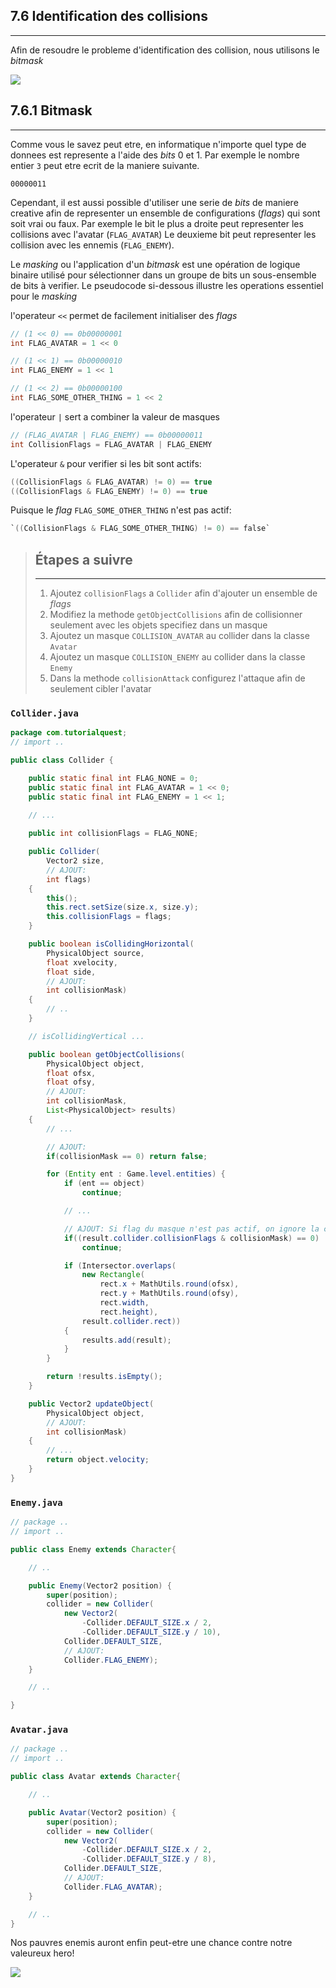 ## 7.6 Identification des collisions
---

Afin de resoudre le probleme d'identification des collision, nous utilisons le *bitmask*

![](./resources/kill-each-other.gif)

## 7.6.1 Bitmask
---
Comme vous le savez peut etre, en informatique n'importe quel type de donnees est represente a l'aide des *bits* 0 et 1. Par exemple le nombre entier `3` peut etre ecrit de la maniere suivante.

`00000011`

Cependant, il est aussi possible d'utiliser une serie de *bits* de maniere creative afin de representer un ensemble de configurations (*flags*) qui sont soit vrai ou faux. Par exemple le bit le plus a droite peut representer les collisions avec l'avatar (`FLAG_AVATAR`) Le deuxieme bit peut representer les collision avec les ennemis (`FLAG_ENEMY`).

Le *masking* ou l'application d'un *bitmask* est une opération de logique binaire utilisé pour sélectionner dans un groupe de bits un sous-ensemble de bits à verifier. Le pseudocode si-dessous illustre les operations essentiel pour le *masking*

l'operateur `<<` permet de facilement initialiser des *flags*
```java
// (1 << 0) == 0b00000001
int FLAG_AVATAR = 1 << 0

// (1 << 1) == 0b00000010
int FLAG_ENEMY = 1 << 1

// (1 << 2) == 0b00000100
int FLAG_SOME_OTHER_THING = 1 << 2
```

l'operateur `|` sert a combiner la valeur de masques
```java
// (FLAG_AVATAR | FLAG_ENEMY) == 0b00000011
int CollisionFlags = FLAG_AVATAR | FLAG_ENEMY
```

L'operateur `&` pour verifier si les bit sont actifs:
```java
((CollisionFlags & FLAG_AVATAR) != 0) == true
((CollisionFlags & FLAG_ENEMY) != 0) == true
```

Puisque le *flag* `FLAG_SOME_OTHER_THING` n'est pas actif:
```java
`((CollisionFlags & FLAG_SOME_OTHER_THING) != 0) == false`
```

> ## Étapes a suivre
> ---
> 1. Ajoutez `collisionFlags` a `Collider` afin d'ajouter un ensemble de *flags*
> 2. Modifiez la methode `getObjectCollisions` afin de collisionner seulement avec les objets specifiez dans un masque
> 3. Ajoutez un masque `COLLISION_AVATAR` au collider dans la classe `Avatar`
> 5. Ajoutez un masque `COLLISION_ENEMY` au collider dans la classe `Enemy`
> 4. Dans la methode `collisionAttack` configurez l'attaque afin de seulement cibler l'avatar




### `Collider.java`
```java
package com.tutorialquest;
// import ..

public class Collider {

    public static final int FLAG_NONE = 0;
    public static final int FLAG_AVATAR = 1 << 0;
    public static final int FLAG_ENEMY = 1 << 1;
    
    // ...

    public int collisionFlags = FLAG_NONE;

    public Collider(
        Vector2 size,
        // AJOUT:
        int flags)
    {
        this();
        this.rect.setSize(size.x, size.y);
        this.collisionFlags = flags;
    }

    public boolean isCollidingHorizontal(
        PhysicalObject source, 
        float xvelocity, 
        float side, 
        // AJOUT:
        int collisionMask) 
    {
        // ..
    }

    // isCollidingVertical ... 

    public boolean getObjectCollisions(
        PhysicalObject object,
        float ofsx,
        float ofsy,
        // AJOUT:
        int collisionMask,
        List<PhysicalObject> results)
    {
        // ...

        // AJOUT:
        if(collisionMask == 0) return false;

        for (Entity ent : Game.level.entities) {
            if (ent == object)
                continue;

            // ...

            // AJOUT: Si flag du masque n'est pas actif, on ignore la collision
            if((result.collider.collisionFlags & collisionMask) == 0)
                continue;

            if (Intersector.overlaps(
                new Rectangle(
                    rect.x + MathUtils.round(ofsx),
                    rect.y + MathUtils.round(ofsy),
                    rect.width,
                    rect.height),
                result.collider.rect))
            {
                results.add(result);
            }
        }

        return !results.isEmpty();
    }

    public Vector2 updateObject(
        PhysicalObject object,
        // AJOUT:
        int collisionMask)
    {
        // ...
        return object.velocity;
    }
}

```

### `Enemy.java`
```java
// package ..
// import ..

public class Enemy extends Character{

    // ..

    public Enemy(Vector2 position) {
        super(position);
        collider = new Collider(
            new Vector2(
                -Collider.DEFAULT_SIZE.x / 2,
                -Collider.DEFAULT_SIZE.y / 10),
            Collider.DEFAULT_SIZE,
            // AJOUT:
            Collider.FLAG_ENEMY);
    }

    // ..

}
```


### `Avatar.java`
```java
// package ..
// import ..

public class Avatar extends Character{

    // ..

    public Avatar(Vector2 position) {
        super(position);
        collider = new Collider(
            new Vector2(
                -Collider.DEFAULT_SIZE.x / 2,
                -Collider.DEFAULT_SIZE.y / 8),
            Collider.DEFAULT_SIZE,
            // AJOUT:
            Collider.FLAG_AVATAR);
    }

    // ..
}
```
Nos pauvres enemis auront enfin peut-etre une chance contre notre valeureux hero!

![](./resources/kill-the-avatar.gif)